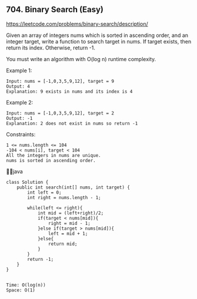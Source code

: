 ## 704. Binary Search (Easy)
https://leetcode.com/problems/binary-search/description/

Given an array of integers nums which is sorted in ascending order, and an integer target, write a function to search target in nums. If target exists, then return its index. Otherwise, return -1.

You must write an algorithm with O(log n) runtime complexity.

 

Example 1:
    
    Input: nums = [-1,0,3,5,9,12], target = 9
    Output: 4
    Explanation: 9 exists in nums and its index is 4
Example 2:

    Input: nums = [-1,0,3,5,9,12], target = 2
    Output: -1
    Explanation: 2 does not exist in nums so return -1
 

Constraints:
    
    1 <= nums.length <= 104
    -104 < nums[i], target < 104
    All the integers in nums are unique.
    nums is sorted in ascending order.
    
  🏊‍♂️java
      
    class Solution {
        public int search(int[] nums, int target) {
            int left = 0;
            int right = nums.length - 1;
    
            while(left <= right){
                int mid = (left+right)/2;
                if(target < nums[mid]){
                    right = mid - 1;
                }else if(target > nums[mid]){
                    left = mid + 1;
                }else{
                    return mid;
                }
            }
            return -1;
        }
    }


    Time: O(log(n))
    Space: O(1)
